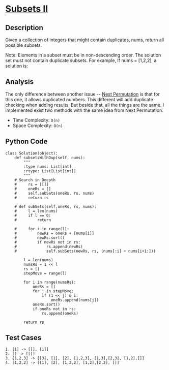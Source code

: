 # [Subsets II](https://leetcode.com/problems/subsets-ii/)

## Description
Given a collection of integers that might contain duplicates, nums, return all possible subsets.

Note:
Elements in a subset must be in non-descending order.
The solution set must not contain duplicate subsets.
For example,
If nums = [1,2,2], a solution is:
## Analysis
The only difference between another issue -- [Next Permutation](https://github.com/haoyuchen1992/Practice-Makes-Perfect/blob/master/Next-Permutation/Next-Permutation.md) is that for this one, it allows duplicated numbers. This different will add duplicate checking when adding results. But beside that, all the things are the same. I implemented exist two methods with the same idea from Next Permutation.

* Time Complexity: `O(n)`
* Space Complexity: `O(n)`

## Python Code
~~~
class Solution(object):
    def subsetsWithDup(self, nums):
        """
        :type nums: List[int]
        :rtype: List[List[int]]
        """
    # Search in Deepth
    #     rs = [[]]
    #     oneRs = []
    #     self.subSets(oneRs, rs, nums)
    #     return rs
        
    # def subSets(self,oneRs, rs, nums):
    #     l = len(nums)
    #     if l == 0:
    #         return
        
    #     for i in range(l):
    #         newRs = oneRs + [nums[i]]
    #         newRs.sort()
    #         if newRs not in rs:
    #             rs.append(newRs)
    #             self.subSets(newRs, rs, (nums[:i] + nums[i+1:]))
    
        l = len(nums)
        numsRs = 1 << l
        rs = []
        stepMove = range(l)
    
        for i in range(numsRs):
            oneRs = []
            for j in stepMove:
                if (1 << j) & i:
                    oneRs.append(nums[j])
            oneRs.sort()
            if oneRs not in rs:
                rs.append(oneRs)
    
        return rs
~~~
## Test Cases
~~~
1. [1] -> [[], [1]]
2. [] -> [[]]
3. [1,2,3] -> [[3], [1], [2], [1,2,3], [1,3],[2,3], [1,2],[]]
4. [1,2,2] -> [[1], [2], [1,2,2], [1,2],[2,2], []]
~~~